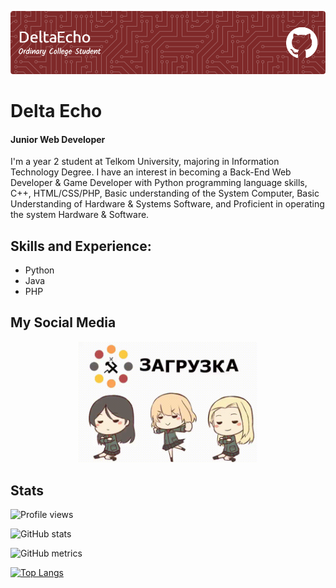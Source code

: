 ![I am an Ordinary College Student](https://github.com/Katyusha47/addons/blob/main/github-header-image.png?raw=true)
# Delta Echo
#### Junior Web Developer

I'm a year 2 student at Telkom University, majoring in Information Technology Degree. I have an interest in becoming a Back-End Web Developer & Game Developer with Python programming language skills, C++, HTML/CSS/PHP, Basic understanding of the System Computer, Basic Understanding of Hardware & Systems Software, and Proficient in operating the system Hardware & Software.

## Skills and Experience: 
* Python
* Java
* PHP

## My Social Media
<p align="center">
  <img src="https://github.com/Katyusha47/addons/blob/main/trast.gif" width="286" />
</p>

<!--[<img src='https://cdn.jsdelivr.net/npm/simple-icons@3.0.1/icons/github.svg' alt='github' height='40' align='center'>](https://github.com/Katyusha47)  [<img src='https://cdn.jsdelivr.net/npm/simple-icons@3.0.1/icons/facebook.svg' alt='facebook' height='40' align='center'>](https://www.facebook.com/100073110110500)  
-->
## Stats
![Profile views](https://gpvc.arturio.dev/Katyusha47)


![GitHub stats](https://github-readme-stats.vercel.app/api?username=Katyusha47&show_icons=true&theme=tokyonight)

![GitHub metrics](https://metrics.lecoq.io/Katyusha47)    

[![Top Langs](https://github-readme-stats.vercel.app/api/top-langs/?username=Katyusha47&theme=tokyonight)](https://github.com/anuraghazra/github-readme-stats) 
